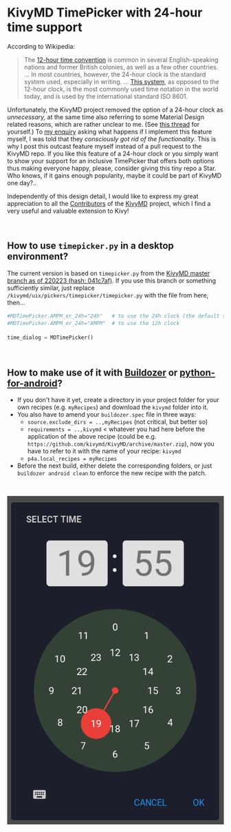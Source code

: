 # KivyMD TimePicker with 24-hour time support

According to Wikipedia:
> The [12-hour time convention](https://en.wikipedia.org/wiki/12-hour_clock) is common in several English-speaking nations and former British colonies, as well as a few other countries. ... In most countries, however, the 24-hour clock is the standard system used, especially in writing. ... [This system](https://en.wikipedia.org/wiki/24-hour_clock), as opposed to the 12-hour clock, is the most commonly used time notation in the world today, and is used by the international standard ISO 8601.

Unfortunately, the KivyMD project removed the option of a 24-hour clock as *unnecessary,* at the same time also referring to some Material Design related reasons, which are rather unclear to me. (See [this thread](https://github.com/kivymd/KivyMD/issues/132#issuecomment-1039161258) for yourself.) To [my enquiry](https://github.com/kivymd/KivyMD/issues/132#issuecomment-1039554915) asking what happens if I implement this feature myself, I was told that they *consciously got rid of the functionality*. This is why I post this outcast feature myself instead of a pull request to the KivyMD repo. If you like this feature of a 24-hour clock or you simply want to show your support for an inclusive TimePicker that offers both options thus making everyone happy, please, consider giving this tiny repo a Star. Who knows, if it gains enough popularity, maybe it could be part of KivyMD one day?..

Independently of this design detail, I would like to express my great appreciation to all the [Contributors](https://github.com/kivymd/KivyMD#contributors) of the [KivyMD](https://github.com/kivymd/KivyMD) project, which I find a very useful and valuable extension to Kivy!

<br>

## How to use `timepicker.py` in a desktop environment?

The current version is based on `timepicker.py` from the [KivyMD master branch as of 220223 (hash: 041c7af)](https://github.com/kivymd/KivyMD/archive/041c7af.zip). If you use this branch or something sufficiently similar, just replace `/kivymd/uix/pickers/timepicker/timepicker.py` with the file from here, then...

```py
#MDTimePicker.AMPM_or_24h="24h"   # to use the 24h clock (the default setting)
#MDTimePicker.AMPM_or_24h="AMPM"  # to use the 12h clock

time_dialog = MDTimePicker()
```

<br>

## How to make use of it with [Buildozer](https://github.com/kivy/buildozer) or [python-for-android](https://github.com/kivy/python-for-android/)?

* If you don't have it yet, create a directory in your project folder for your own recipes (e.g. `myRecipes`) and download the `kivymd` folder into it.
* You also have to amend your `buildozer.spec` file in three ways:
    * `source.exclude_dirs = ..,myRecipes` (not critical, but better so)
    * `requirements = ..,kivymd` < whatever you had here before the application of the above recipe (could be e.g. `https://github.com/kivymd/KivyMD/archive/master.zip`), now you have to refer to it with the name of your recipe: `kivymd`
    * `p4a.local_recipes = myRecipes`
* Before the next build, either delete the corresponding folders, or just `buildozer android clean` to enforce the new recipe with the patch.

<br>

![TimePicker with 24h support](TimePicker-with-24h-support.png)
